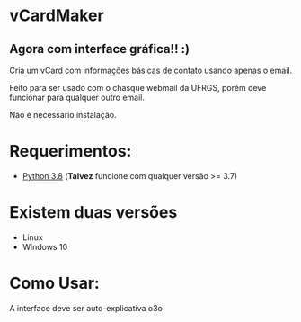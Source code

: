 # vCardMaker
## Agora com interface gráfica!! :)
Cria um vCard com informações básicas de contato usando apenas o email.

Feito para ser usado com o chasque webmail da UFRGS, porém deve funcionar para qualquer outro email.

Não é necessario instalação.

# Requerimentos:
- [Python 3.8](https://www.python.org/downloads/) (**Talvez** funcione com qualquer versão >= 3.7)

# Existem duas versões
- Linux
- Windows 10

# Como Usar:
A interface deve ser auto-explicativa o3o
